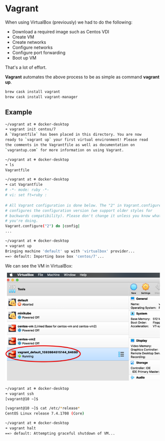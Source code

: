 # Vagrant

When using VirtualBox (previously) we had to do the following:

- Download a required image such as Centos VDI
- Create VM
- Create networks
- Configure networks
- Configure port forwarding
- Boot up VM

That's a lot of effort.

**Vagrant** automates the above process to be as simple as command **vagrant up**.

```bash
brew cask install vagrant
brew cask install vagrant-manager
```

## Example

```bash
~/vagrant at ☸️ docker-desktop
➜ vagrant init centos/7
A `Vagrantfile` has been placed in this directory. You are now
ready to `vagrant up` your first virtual environment! Please read
the comments in the Vagrantfile as well as documentation on
`vagrantup.com` for more information on using Vagrant.
```

```bash
~/vagrant at ☸️ docker-desktop
➜ ls
Vagrantfile
```

```bash
~/vagrant at ☸️ docker-desktop
➜ cat Vagrantfile
# -*- mode: ruby -*-
# vi: set ft=ruby :

# All Vagrant configuration is done below. The "2" in Vagrant.configure
# configures the configuration version (we support older styles for
# backwards compatibility). Please don't change it unless you know what
# you're doing.
Vagrant.configure("2") do |config|
...
```

```bash
~/vagrant at ☸️ docker-desktop
➜ vagrant up
Bringing machine 'default' up with 'virtualbox' provider...
==> default: Importing base box 'centos/7'...
```

We can see the VM in VirtualBox:

![Vagrant](images/vagrant.png)

```bash
~/vagrant at ☸️ docker-desktop
➜ vagrant ssh
[vagrant@10 ~]$
```

```bash
[vagrant@10 ~]$ cat /etc/*release*
CentOS Linux release 7.4.1708 (Core)
```

```bash
~/vagrant at ☸️ docker-desktop
➜ vagrant halt
==> default: Attempting graceful shutdown of VM...
```

